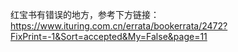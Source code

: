 红宝书有错误的地方，参考下方链接：
https://www.ituring.com.cn/errata/bookerrata/2472?FixPrint=-1&Sort=accepted&My=False&page=11
